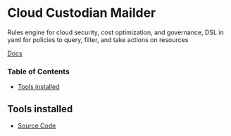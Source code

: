 # Cloud Custodian Mailder

Rules engine for cloud security, cost optimization, and governance, DSL in yaml for policies to query, filter, and take actions on resources

[Docs](https://cloudcustodian.io/docs/tools/c7n-mailer.html)

<!-- START doctoc generated TOC please keep comment here to allow auto update -->
<!-- DON'T EDIT THIS SECTION, INSTEAD RE-RUN doctoc TO UPDATE -->
### Table of Contents

- [Tools installed](#tools-installed)

<!-- END doctoc generated TOC please keep comment here to allow auto update -->

## Tools installed

- [Source Code](https://github.com/cloud-custodian/cloud-custodian/tree/master/tools/c7n_mailer)
